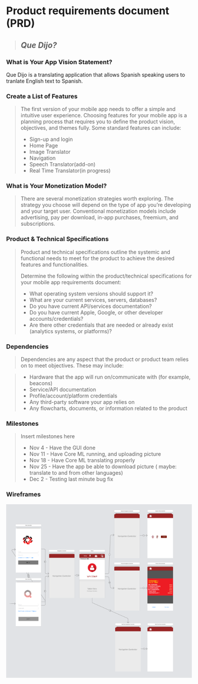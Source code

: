 # Product requirements document (PRD)

> ## *Que Dijo?*



### What is Your App Vision Statement?

Que Dijo is a translating application that allows Spanish speaking users to tranlate English text to Spanish.



### Create a List of Features
> The first version of your mobile app needs to offer a simple and intuitive user experience. Choosing features for your mobile app is a planning process that requires you to define the product vision, objectives, and themes fully. Some standard features can include:
> * Sign-up and login
> * Home Page
> * Image Translator
> * Navigation
> * Speech Translator(add-on)
> * Real Time Translator(in progress)
>

### What is Your Monetization Model?
> There are several monetization strategies worth exploring. The strategy you choose will depend on the type of app you’re developing and your target user. Conventional monetization models include advertising, pay per download, in-app purchases, freemium, and subscriptions.
> 

### Product & Technical Specifications
> Product and technical specifications outline the systemic and functional needs to meet for the product to achieve the desired features and functionalities.
> 
> 
> Determine the following within the product/technical specifications for your mobile app requirements document:
> * What operating system versions should support it?
> * What are your current services, servers, databases?
> * Do you have current API/services documentation?
> * Do you have current Apple, Google, or other developer accounts/credentials?
> * Are there other credentials that are needed or already exist (analytics systems, or platforms)?

### Dependencies
> Dependencies are any aspect that the product or product team relies on to meet objectives.
> These may include:
> 

> * Hardware that the app will run on/communicate with (for example, beacons)
> * Service/API documentation
> * Profile/account/platform credentials
> * Any third-party software your app relies on
> * Any flowcharts, documents, or information related to the product


### Milestones
> Insert milestones here
> 
> * Nov 4 - Have the GUI done
> * Nov 11 - Have Core ML running, and uploading picture
> * Nov 18 - Have Core ML translating properly
> * Nov 25 - Have the app be able to download picture ( maybe: translate to and from other languages)
> * Dec 2 - Testing last minute bug fix

### Wireframes 
<img src="https://github.com/Andre-Amezcua-Moreno/QueDijo/blob/master/QueDijo/Screen%20Shot%202019-12-16%20at%206.56.01%20PM.png">
